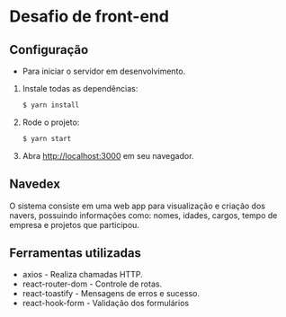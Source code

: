 # Desafio de front-end

## Configuração

- Para iniciar o servidor em desenvolvimento.

1. Instale todas as dependências:

   ```sh
   $ yarn install
   ```

2. Rode o projeto:

   ```sh
   $ yarn start
   ```

3. Abra [http://localhost:3000](http://localhost:3000) em seu navegador.

## Navedex

O sistema consiste em uma web app para visualização e criação dos navers, possuindo informações como: nomes, idades, cargos, tempo de empresa e projetos que participou.

## Ferramentas utilizadas

- axios - Realiza chamadas HTTP.
- react-router-dom - Controle de rotas.
- react-toastify - Mensagens de erros e sucesso.
- react-hook-form - Validação dos formulários
